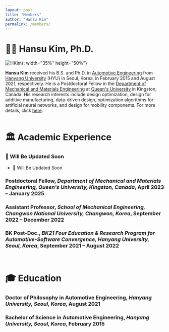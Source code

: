 ```yaml
---
layout: post
title: "Members"
author: "Hansu Kim"
permalink: /members/
---
```

   
# 👨‍🏫 Hansu Kim, Ph.D.   
   
![HKim](https://user-images.githubusercontent.com/54526956/185015952-2b93fed0-d64c-4fe7-b2d5-03f732a21a7b.jpg){: width="35%" height="50%"}   
   
**Hansu Kim** received his B.S. and Ph.D. in [Automotive Engineering](https://ae.hanyang.ac.kr/) from [Hanyang University](https://www.hanyang.ac.kr/) (HYU) in Seoul, Korea, in February 2015 and August 2021, respectively. He is a Postdoctoral Fellow in the [Department of Mechanical and Materials Engineering](https://smithengineering.queensu.ca/mme/) at [Queen's University](https://www.queensu.ca/) in Kingston, Canada. His research interests include design optimization, design for additive manufacturing, data-driven design, optimization algorithms for artificial neural networks, and design for mobility components. For more details, click [here](https://kim-hansu.github.io/members/hansukim/).   
<br/>   
   
# 🏛️ Academic Experience   
### 🚧 Will Be Updated Soon   
* 🚧 Will Be Updated Soon   
   
### Postdoctoral Fellow, *Department of Mechanical and Materials Engineering, Queen's University, Kingston, Canada*, April 2023 – January 2025   
   
### Assistant Professor, *School of Mechanical Engineering, Changwon National University, Changwon, Korea*, September 2022 – December 2022   
   
### BK Post-Doc., *BK21 Four Education & Research Program for Automotive-Software Convergence, Hanyang University, Seoul, Korea*, September 2021 – August 2022   
<br/>   
   
# 🎓 Education   
### Doctor of Philosophy in Automotive Engineering, *Hanyang University, Seoul, Korea*, August 2021   
   
### Bachelor of Science in Automotive Engineering, *Hanyang University, Seoul, Korea*, February 2015   
